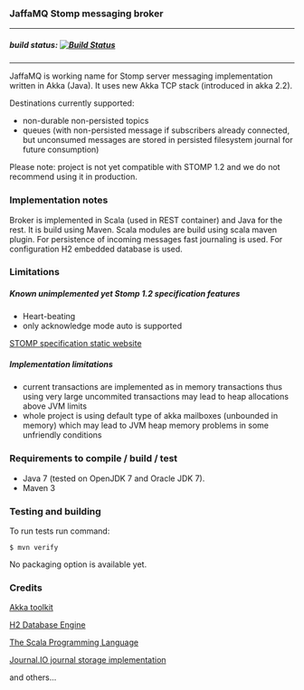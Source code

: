 ### JaffaMQ Stomp messaging broker
---
##### build status: [![Build Status](https://travis-ci.org/jszczepankiewicz/jaffamq.png?branch=master)](https://travis-ci.org/jszczepankiewicz/jaffamq)
---

JaffaMQ is working name for Stomp server messaging implementation written in Akka (Java). It uses new Akka TCP stack (introduced in akka 2.2).

Destinations currently supported:
- non-durable non-persisted topics
- queues (with non-persisted message if subscribers already connected, but unconsumed messages are stored in persisted filesystem journal for future consumption)

Please note: project is not yet compatible with STOMP 1.2 and we do not recommend using it in production.
### Implementation notes
Broker is implemented in Scala (used in REST container) and Java for the rest. It is build using Maven. Scala modules are build using scala maven plugin.
For persistence of incoming messages fast journaling is used. For configuration H2 embedded database is used.

### Limitations

##### Known unimplemented yet Stomp 1.2 specification features
- Heart-beating
- only acknowledge mode auto is supported

[STOMP specification static website](http://stomp.github.com/)

##### Implementation limitations
- current transactions are implemented as in memory transactions thus using very large uncommited transactions may lead to heap allocations above JVM limits
- whole project is using default type of akka mailboxes (unbounded in memory) which may lead to JVM heap memory problems in some unfriendly conditions

### Requirements to compile / build / test
- Java 7 (tested on OpenJDK 7 and Oracle JDK 7).
- Maven 3

### Testing and building

To run tests run command:

`$ mvn verify`

No packaging option is available yet.

### Credits

[Akka toolkit](http://akka.io/)

[H2 Database Engine](http://www.h2database.com/)

[The Scala Programming Language](http://www.scala-lang.org/)

[Journal.IO journal storage implementation](https://github.com/sbtourist/Journal.IO)

and others...
